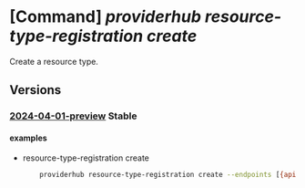 # [Command] _providerhub resource-type-registration create_

Create a resource type.

## Versions

### [2024-04-01-preview](/Resources/mgmt-plane/L3N1YnNjcmlwdGlvbnMve30vcHJvdmlkZXJzL21pY3Jvc29mdC5wcm92aWRlcmh1Yi9wcm92aWRlcnJlZ2lzdHJhdGlvbnMve30vcmVzb3VyY2V0eXBlcmVnaXN0cmF0aW9ucy97fQ==/2024-04-01-preview.xml) **Stable**

<!-- mgmt-plane /subscriptions/{}/providers/microsoft.providerhub/providerregistrations/{}/resourcetyperegistrations/{} 2024-04-01-preview -->

#### examples

- resource-type-registration create
    ```bash
        providerhub resource-type-registration create --endpoints [{api-versions:[2019-01-01],locations:[WestUS]}] --regionality "Regional" --provider-namespace "{providerNamespace}" --resource-type "extensionresourcetype"
    ```
